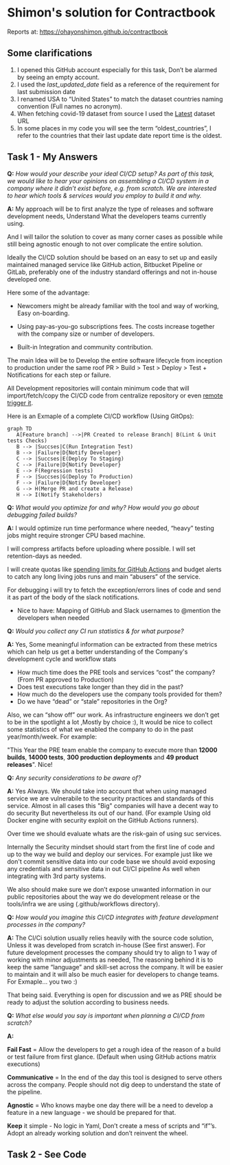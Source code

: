 # Shimon's solution for Contractbook

Reports at: https://ohayonshimon.github.io/contractbook
## Some clarifications

1. I opened this GitHub account especially for this task, Don’t be alarmed by seeing an empty account.
2. I used the _last_updated_date_  field as a reference of the requirement for last submission date
3. I renamed USA to “United States” to match the dataset countries naming convention (Full names no acronym).
4. When fetching covid-19 dataset from source I used the [Latest](https://github.com/owid/covid-19-data/tree/master/public/data/latest) dataset URL
5. In some places in my code you will see the term “oldest_countries”, I refer to the countries that their last update date report time is the oldest.

## Task 1 - My Answers

**Q:** _How would your describe your ideal CI/CD setup?
    As part of this task, we would like to hear your opinions on assembling a CI/CD system in a company where it didn’t exist before, e.g. from scratch._
    _We are interested to hear which tools & services would you employ to build it and why._

**A:** My approach wiIl be to first analyze the type of releases and software development needs, Understand What the developers teams currently using.

And I will tailor the solution to cover as many corner cases as possible while still being agnostic enough to not over complicate the entire solution.

Ideally the CI/CD solution should be based on an easy to set up and easily maintained managed service like GitHub action, Bitbucket Pipeline or GitLab, preferably one of the industry standard offerings and not in-house developed one.

Here some of the advantage:

- Newcomers might be already familiar with the tool and way of working, Easy on-boarding.

- Using pay-as-you-go subscriptions fees. The costs increase together with the company size or number of developers.

- Built-in Integration and community contribution.

The main Idea will be to Develop the entire software lifecycle from inception to production under the same roof PR > Build > Test > Deploy > Test + Notifications for each step or failure.

All Development repositories will contain  minimum code that will import/fetch/copy the CI/CD code from centralize repository or even [remote trigger it](https://github.com/convictional/trigger-workflow-and-wait).

Here is an Exmaple of a complete CI/CD workflow (Using GitOps):

```mermaid
graph TD
   A[Feature branch] -->|PR Created to release Branch| B(Lint & Unit tests Checks)
   B --> |Succses|C(Run Integration Test)
   B --> |Failure|D{Notify Developer}
   C --> |Succses|E(Deploy To Staging)
   C --> |Failure|D{Notify Developer}
   E --> F(Regression tests)
   F --> |Succses|G(Deploy To Production)
   F --> |Failure|D{Notify Developer}
   G --> H(Merge PR and create a Release)
   H --> I(Notify Stakeholders)

```

**Q:** _What would you optimize for and why? How would you go about debugging failed builds?_

**A:** I would optimize run time performance where needed, “heavy” testing jobs might require stronger CPU based machine.

I will compress artifacts before uploading where possible.
I will set retention-days as needed.

I will create quotas like [spending limits for GitHub Actions](https://docs.github.com/en/billing/managing-billing-for-github-actions/managing-your-spending-limit-for-github-actions#about-spending-limits-for-github-actions) and budget alerts to catch any long living jobs runs and main “abusers” of the service.

For debugging i will try to fetch the exception/errors lines of code and send it as part of the body of the slack notifications.

- Nice to have:
   Mapping of GitHub and Slack usernames to @mention the developers when needed

**Q:** _Would you collect any CI run statistics & for what purpose?_

**A:** Yes, Some meaningful information can be extracted from these metrics which can help us get a better understanding of the Company's development cycle and workflow stats

- How much time does the PRE tools and services “cost” the company? (From PR approved to Production)
- Does test executions take longer than they did in the past?
- How much do the developers use the company tools provided for them?
- Do we have “dead” or “stale” repositories in the Org?

Also, we can “show off” our work.
As infrastructure engineers we don’t get to be in the spotlight a lot ,Mostly by choice :), It would be nice to collect some statistics of what we enabled the company to do in the past year/month/week.
For example:

"This Year the PRE team enable the company to execute more than **12000 builds**, **14000 tests**, **300 production deployments** and **49 product releases**". Nice!

**Q:** _Any security considerations to be aware of?_

**A:** Yes Always.
We should take into account that when using managed service we are vulnerabile to the security practices and standards of this service. Almost in all cases this "Big" companies will have a decent way to do security But nevertheless its out of our hand. (For example Using old Docker engine with security exploit on the GitHub Actions runners).

Over time we should evaluate whats are  the risk-gain of using suc services.

Internally the Security mindset should start from the first line of code and up to the way we build and deploy our services. For example just like we don't commit sensitive  data into our code base we should avoid exposing any credentials and sensitive data in out CI/CI pipeline As well when integrating with 3rd party systems.

We also should make sure we don’t expose unwanted information in our public repositories about the way we do development release or the tools/infra we are using (.github/workflows directory).

**Q:** _How would you imagine this CI/CD integrates with feature development processes in the company?_

**A:** The CI/Ci solution usually relies heavily with the source code solution, Unless it was developed from scratch in-house (See first answer).
For future development processes the company should try to align to 1 way of working with minor adjustments as needed, The reasoning behind it is to keep the same “language” and skill-set across the company.
It will be easier to maintain and it will also be much easier for developers to change teams. For Exmaple... you two :)

That being said. Everything is open for discussion and we as PRE should be ready to adjust the solution according to business needs.

**Q:** _What else would you say is important when planning a CI/CD from scratch?_

**A:**

**Fail Fast** = Allow the developers to get a rough idea of the reason of a build or test failure from first glance. (Default when using GitHub actions matrix executions)

**Communicative** = In the end of the day this tool is designed to serve others across the company. People should not dig deep to understand the state of the pipeline.

**Agnostic** = Who knows maybe one day there will be a need to develop a feature in a new language - we should be prepared for that.

**Keep** it simple - No logic in Yaml,  Don’t create a mess of scripts and “if”’s.
Adopt an already working solution and don’t reinvent the wheel.

## Task 2 - See Code

